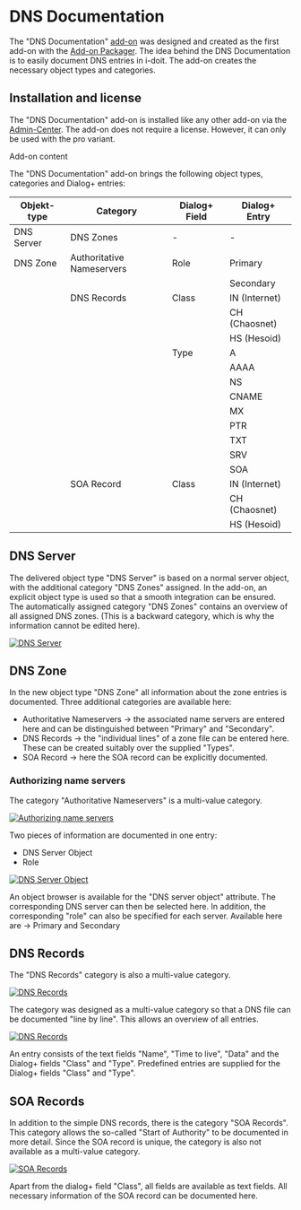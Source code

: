 # DNS Documentation

The "DNS Documentation" [add-on](./index.md) was designed and created as the first add-on with the [Add-on Packager](./add-on-packager.md). The idea behind the DNS Documentation is to easily document DNS entries in i-doit. The add-on creates the necessary object types and categories.

Installation and license
---------------------------

The "DNS Documentation" add-on is installed like any other add-on via the [Admin-Center](../system-administration/admin-center.md). The add-on does not require a license. However, it can only be used with the pro variant.

Add-on content

The "DNS Documentation" add-on brings the following object types, categories and Dialog+ entries:

| Objekt-type | Category | Dialog+ Field | Dialog+ Entry |
| --- | --- | --- | --- |
| DNS Server | DNS Zones | \-  | \-  |
| DNS Zone | Authoritative Nameservers | Role | Primary |
|     |     |     | Secondary |
|     | DNS Records | Class | IN (Internet) |
|     |     |     | CH (Chaosnet) |
|     |     |     | HS (Hesoid) |
|     |     | Type | A   |
|     |     |     | AAAA |
|     |     |     | NS  |
|     |     |     | CNAME |
|     |     |     | MX  |
|     |     |     | PTR |
|     |     |     | TXT |
|     |     |     | SRV |
|     |     |     | SOA |
|     | SOA Record | Class | IN (Internet) |
|     |     |     | CH (Chaosnet) |
|     |     |     | HS (Hesoid) |

DNS Server
----------

The delivered object type "DNS Server" is based on a normal server object, with the additional category "DNS Zones" assigned.
In the add-on, an explicit object type is used so that a smooth integration can be ensured. The automatically assigned category "DNS Zones" contains an overview of all assigned DNS zones. (This is a backward category, which is why the information cannot be edited here).

[![DNS Server](../assets/images/en/i-doit-add-ons/dns-documentation/1-dns.png)](../assets/images/en/i-doit-add-ons/dns-documentation/1-dns.png)

DNS Zone
--------

In the new object type "DNS Zone" all information about the zone entries is documented.
Three additional categories are available here:

*   Authoritative Nameservers → the associated name servers are entered here and can be distinguished between "Primary" and "Secondary".
*   DNS Records → the "individual lines" of a zone file can be entered here. These can be created suitably over the supplied "Types".
*   SOA Record → here the SOA record can be explicitly documented.

### Authorizing name servers

The category "Authoritative Nameservers" is a multi-value category.

[![Authorizing name servers](../assets/images/en/i-doit-add-ons/dns-documentation/2-dns.png)](../assets/images/en/i-doit-add-ons/dns-documentation/2-dns.png)

Two pieces of information are documented in one entry:

*   DNS Server Object
*   Role

[![DNS Server Object](../assets/images/en/i-doit-add-ons/dns-documentation/3-dns.png)](../assets/images/en/i-doit-add-ons/dns-documentation/3-dns.png)

An object browser is available for the "DNS server object" attribute. The corresponding DNS server can then be selected here. In addition, the corresponding "role" can also be specified for each server. Available here are → Primary and Secondary

DNS Records
-----------

The "DNS Records" category is also a multi-value category.

[![DNS Records](../assets/images/en/i-doit-add-ons/dns-documentation/4-dns.png)](../assets/images/en/i-doit-add-ons/dns-documentation/4-dns.png)

The category was designed as a multi-value category so that a DNS file can be documented "line by line". This allows an overview of all entries.

[![DNS Records](../assets/images/en/i-doit-add-ons/dns-documentation/5-dns.png)](../assets/images/en/i-doit-add-ons/dns-documentation/5-dns.png)

An entry consists of the text fields "Name", "Time to live", "Data" and the Dialog+ fields "Class" and "Type". Predefined entries are supplied for the Dialog+ fields "Class" and "Type".

SOA Records
-----------

In addition to the simple DNS records, there is the category "SOA Records". This category allows the so-called "Start of Authority" to be documented in more detail. Since the SOA record is unique, the category is also not available as a multi-value category.

[![SOA Records](../assets/images/en/i-doit-add-ons/dns-documentation/6-dns.png)](../assets/images/en/i-doit-add-ons/dns-documentation/6-dns.png)

Apart from the dialog+ field "Class", all fields are available as text fields. All necessary information of the SOA record can be documented here.
